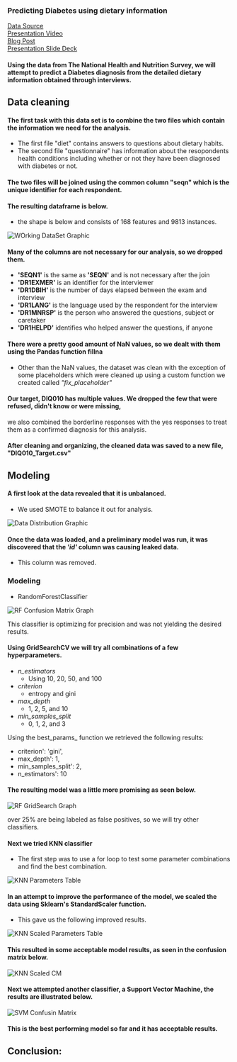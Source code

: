 ### Predicting Diabetes using dietary information

<a href="https://www.kaggle.com/cdc/national-health-and-nutrition-examination-survey">Data Source</a>  
<a href="https://youtu.be/GQKXZvqVS14">Presentation Video</a>  
<a href="https://medium.com/@cheffrey2000/data-science-data-not-science-f670c31242aa?source=friends_link&sk=805f34b7e233f79f88e10453a2d9f820">Blog Post</a>  
<a href="https://docs.google.com/presentation/d/1uwT3q4xS26hub2sBi-drLQfemYQ5MTH9B7JOZ0y2dJI/edit?usp=sharing">Presentation Slide Deck</a>  

#### Using the data from The National Health and Nutrition Survey, we will attempt to predict a Diabetes diagnosis from the detailed dietary information obtained through interviews.


## Data cleaning

#### The first task with this data set is to combine the two files which contain the information we need for the analysis.  
- The first file "diet" contains answers to questions about dietary habits.
- The second file "questionnaire"  has information about the resopondents health conditions including whether or not they have been diagnosed with diabetes or not.

#### The two files will be joined using the common column "seqn" which is the unique identifier for each respondent.

#### The resulting dataframe is below.
- the shape is below and consists of 168 features and 9813 instances.

<img src="working_dataset.PNG" alt="WOrking DataSet Graphic" title="Working DataSet" />

#### Many of the columns are not necessary for our analysis, so we dropped them.
- __'SEQN1'__ is the same as __'SEQN'__ and is not necessary after the join
- __'DR1EXMER'__ is an identifier for the interviewer
- __'DR1DBIH'__ is the number of days elapsed between the exam and interview
- __'DR1LANG'__ is the language used by the respondent for the interview
- __'DR1MNRSP'__ is the person who answered the questions, subject or caretaker
- __'DR1HELPD'__ identifies who helped answer the questions, if anyone

#### There were a pretty good amount of NaN values, so we dealt with them using the Pandas function fillna
- Other than the NaN values, the dataset was clean with the exception of some placeholders which were cleaned up using a custom function we created called _"fix_placeholder"_

#### Our target, DIQ010 has multiple values.  We dropped the few that were refused, didn't know or were missing,

we also combined the borderline responses with the yes responses to treat them as a confirmed diagnosis for this analysis.

#### After cleaning and organizing, the cleaned data was saved to a new file, "DIQ010_Target.csv"

## Modeling

#### A first look at the data revealed that it is unbalanced.  
- We used SMOTE to balance it out for analysis.

<img src="Imbalanced Data Diag.jpg" alt="Data Distribution Graphic" title="Data Distributuion Graph" />

#### Once the data was loaded, and a preliminary model was run, it was discovered that the _'id'_ column was causing leaked data.  
- This column was removed.

### Modeling
- RandomForestClassifier

<img src="rf_cm_graph.jpg" alt="RF Confusion Matrix Graph" title="Random Forest Confusion Matrix" />

This classifier is optimizing for precision and was not yielding the desired results.

#### Using GridSearchCV we will try all combinations of a few hyperparameters.
- _n_estimators_
    - Using 10, 20, 50, and 100
- _criterion_
    - entropy and gini
- _max_depth_
    - 1, 2, 5, and 10
- _min_samples_split_
    - 0, 1, 2, and 3

Using the best_params_ function we retrieved the following results:
- criterion': 'gini',
- max_depth': 1,
- min_samples_split': 2,
- n_estimators': 10

#### The resulting model was a little more promising as seen below.

<img src="rf_gridsearch_graph.JPG" alt="RF GridSearch Graph" title="Random Forest Best Params Confusion Matrix" />

over 25% are being labeled as false positives, so we will try other classifiers.

#### Next we tried KNN classifier
- The first step was to use a for loop to test some parameter combinations and find the best combination.

<img src="KNN_params.JPG" alt="KNN Parameters Table" title="KNN Params Table" />

#### In an attempt to improve the performance of the model, we scaled the data using Sklearn's StandardScaler function.
- This gave us the following improved results.


<img src="KNN_scaled_params.JPG" alt="KNN Scaled Parameters Table" title="KNN Scaled Params Table" />

#### This resulted in some acceptable model results, as seen in the confusion matrix below.

<img src="KNN_scaled_cm.JPG" alt="KNN Scaled CM" title="KNN Scaled Confusion matrix" />

#### Next we attempted another classifier, a Support Vector Machine, the results are illustrated below.

<img src="SVM_cm.JPG" alt="SVM Confusin Matrix" title="SVM Confusion Matrix" />

#### This is the best performing model so far and it has acceptable results.

## Conclusion:


